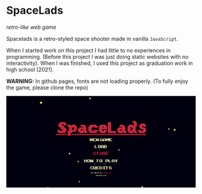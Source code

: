 # SpaceLads

_retro-like web game_

Spacelads is a retro-styled space shooter made in vanilla `JavaScript`. 

When I started work on this project I had little to no experiences in programming. (Before this project I was just doing static websites with no interactivity). When I was finished, I used this project as graduation work in high school (2021).

**WARNING:** In github pages, fonts are not loading properly. (To fully enjoy the game, please clone the repo)

![game menu](main.png 'menu')
